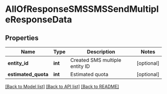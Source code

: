 # AllOfResponseSMSSMSSendMultipleResponseData

## Properties
Name | Type | Description | Notes
------------ | ------------- | ------------- | -------------
**entity_id** | **int** | Created SMS multiple entity ID | [optional] 
**estimated_quota** | **int** | Estimated quota | [optional] 

[[Back to Model list]](../README.md#documentation-for-models) [[Back to API list]](../README.md#documentation-for-api-endpoints) [[Back to README]](../README.md)


